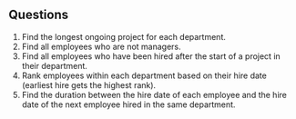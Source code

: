 ## Questions  

1. Find the longest ongoing project for each department.    
2. Find all employees who are not managers.  
3. Find all employees who have been hired after the start of a project in their department.  
4. Rank employees within each department based on their hire date (earliest hire gets the highest rank).  
5. Find the duration between the hire date of each employee and the hire date of the next employee hired in the same department.  
